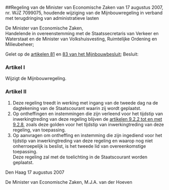 <meta http-equiv='Content-Type' content='text/html; charset=utf-8' />

##Regeling van de Minister van Economische Zaken van 17 augustus 2007, nr. WJZ 7099075, houdende wijziging van de Mijnbouwregeling in verband met terugdringing van administratieve lasten

De Minister van Economische Zaken,  
Handelende in overeenstemming met de Staatssecretaris van Verkeer en Waterstaat en de Minister van Volkshuisvesting, Ruimtelijke Ordening en Milieubeheer;

Gelet op de [artikelen 81](../../../../../../../AMvB/mijnbouwbesluit/BWBR0014394/README.md) en [83 van het Mijnbouwbesluit](../../../../../../../AMvB/mijnbouwbesluit/BWBR0014394/README.md);
Besluit:    

### Artikel  I  

Wijzigt de Mijnbouwregeling. 

### Artikel  II  

1.  Deze regeling treedt in werking met ingang van de tweede dag na de dagtekening van de Staatscourant waarin zij wordt geplaatst.   
2.  Op ontheffingen en instemmingen die zijn verleend voor het tijdstip van inwerkingtreding van deze regeling blijven de [artikelen 9.2.2 tot en met 9.2.8](../../../../../../../ministeriele-regeling/mijnbouwregeling/BWBR0014468/README.md), zoals deze golden voor het tijdstip van inwerkingtreding van deze regeling, van toepassing.   
3.  Op aanvragen om ontheffing en instemming die zijn ingediend voor het tijdstip van inwerkingtreding van deze regeling en waarop nog niet onherroepelijk is beslist, is het tweede lid van overeenkomstige toepassing.  
Deze regeling zal met de toelichting in de Staatscourant worden geplaatst.   

Den Haag 
17 augustus 2007   

De 
Minister van Economische Zaken, 
M.J.A. van der Hoeven     
